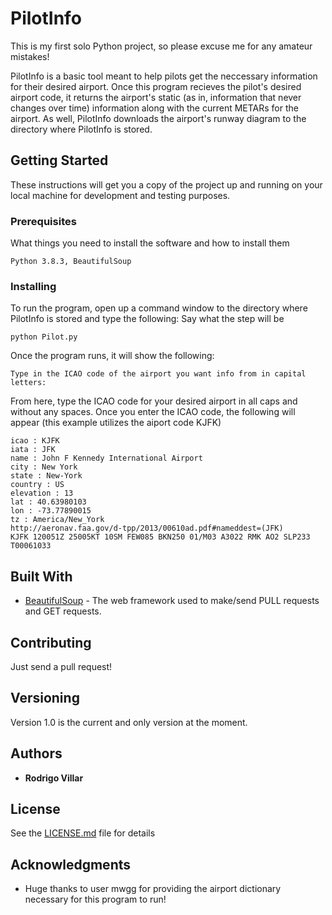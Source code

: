 # PilotInfo

This is my first solo Python project, so please excuse me for any amateur mistakes!

PilotInfo is a basic tool meant to help pilots get the neccessary information for their desired airport. Once this program recieves the pilot's desired airport code, it returns the airport's static (as in, information that never changes over time) information along with the current METARs for the airport. As well, PilotInfo downloads the airport's runway diagram to the directory where PilotInfo is stored.


## Getting Started

These instructions will get you a copy of the project up and running on your local machine for development and testing purposes. 
### Prerequisites

What things you need to install the software and how to install them

```
Python 3.8.3, BeautifulSoup
```

### Installing

To run the program, open up a command window to the directory where PilotInfo is stored and type the following:
Say what the step will be

```
python Pilot.py
```

Once the program runs, it will show the following:

```
Type in the ICAO code of the airport you want info from in capital letters: 
```

From here, type the ICAO code for your desired airport in all caps and without any spaces. Once you enter the ICAO code, the following will appear (this example utilizes the aiport code KJFK)


```
icao : KJFK
iata : JFK
name : John F Kennedy International Airport
city : New York
state : New-York
country : US
elevation : 13
lat : 40.63980103
lon : -73.77890015
tz : America/New_York
http://aeronav.faa.gov/d-tpp/2013/00610ad.pdf#nameddest=(JFK)
KJFK 120051Z 25005KT 10SM FEW085 BKN250 01/M03 A3022 RMK AO2 SLP233 T00061033
```

## Built With

* [BeautifulSoup](https://www.crummy.com/software/BeautifulSoup/bs4/doc/) - The web framework used to make/send PULL requests and GET requests.

## Contributing

Just send a pull request!

## Versioning

Version 1.0 is the current and only version at the moment.

## Authors

* **Rodrigo Villar**

## License

See the [LICENSE.md](LICENSE.md) file for details

## Acknowledgments

* Huge thanks to user mwgg for providing the airport dictionary necessary for this program to run!
